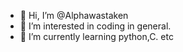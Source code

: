- 👋 Hi, I’m @Alphawastaken
- 👀 I’m interested in coding in general.
- 🌱 I’m currently learning python,C. etc


<!---
Alphawastaken/Alphawastaken is a ✨ special ✨ repository because its `README.md` (this file) appears on your GitHub profile.
You can click the Preview link to take a look at your changes.
--->

